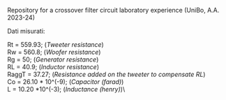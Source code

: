 Repository for a crossover filter circuit laboratory experience (UniBo, A.A. 2023-24)

Dati misurati:

Rt = 559.93; (*Tweeter resistance*)\
Rw = 560.8; (*Woofer resistance*)\
Rg = 50; (*Generator resistance*)\
RL = 40.9; (*Inductor resistance*)\
RaggT = 37.27; (*Resistance added on the tweeter to compensate RL*)\
Co = 26.10 * 10^(-9); (*Capacitor (farad)*)\
L = 10.20 *10^(-3); (*Inductance (henry)*)\
